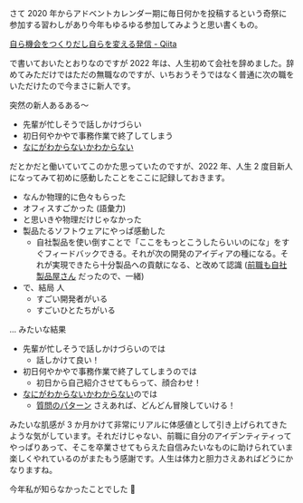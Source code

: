 さて 2020 年からアドベントカレンダー期に毎日何かを投稿するという奇祭に参加する習わしがあり今年もゆるゆる参加してみようと思い書くもの。

[自ら機会をつくりだし自らを変える発信 - Qiita](https://qiita.com/e99h2121/items/c4de1ecb072cb694a7e8)

で書いておいたとおりなのですが 2022 年は、人生初めて会社を辞めました。辞めてみただけではただの無職なのですが、いちおうそうではなく普通に次の職をいただけたので今まさに新人です。

突然の新人あるある～

- 先輩が忙しそうで話しかけづらい
- 初日何やかやで事務作業で終了してしまう
- [なにがわからないかわからない](https://qiita.com/K_Noko_224/items/745ecc0b604fd71177df)

だとかだと働いていてこのかた思っていたのですが、2022 年、人生 2 度目新人になってみて初めに感動したことをここに記録しておきます。

- なんか物理的に色々もらった
- オフィスすごかった (語彙力)
- と思いきや物理だけじゃなかった
- 製品たるソフトウェアにやっぱ感動した
    - 自社製品を使い倒すことで「ここをもっとこうしたらいいのにな」をすぐフィードバックできる。それが次の開発のアイディアの種になる。それが実現できたら十分製品への貢献になる、と改めて認識 ([前職も自社製品屋さん](https://qiita.com/advent-calendar/2022/advent-works-hi) だったので、一緒)
- で、結局 人
    - すごい開発者がいる
    - すごいひとたちがいる

... みたいな結果

- 先輩が忙しそうで話しかけづらいのでは
	- 話しかけて良い！
- 初日何やかやで事務作業で終了してしまうのでは
	- 初日から自己紹介させてもらって、顔合わせ！
- [なにがわからないかわからない](https://qiita.com/K_Noko_224/items/745ecc0b604fd71177df)のでは
	- [質問のパターン](https://qiita.com/e99h2121/items/95129fe0e94d2ed1120b#%E5%8F%82%E8%80%83%E6%96%87%E7%8C%AE) さえあれば、どんどん冒険していける！

みたいな肌感が 3 か月かけて非常にリアルに体感値として引き上げられてきたような気がしています。それだけじゃない、前職に自分のアイデンティティってやっぱりあって、そこを卒業させてもらえた自信みたいなものに助けられていま楽しくやれているのがまたもう感謝です。人生は体力と胆力さえあればどうにかなりますね。


今年私が知らなかったことでした :christmas_tree:
